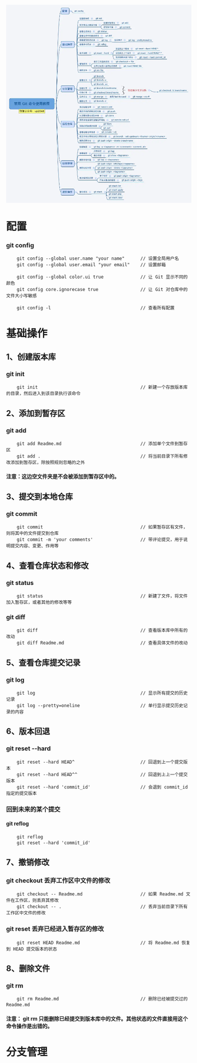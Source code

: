 ![预览](img/683419500-59ed5ebe73ac6.webp)
# 配置
### git config
``` shell
    git config --global user.name "your name"      // 设置全局用户名
    git config --global user.email "your email"    // 设置邮箱

    git config --global color.ui true              // 让 Git 显示不同的颜色
    git config core.ignorecase true                // 让 Git 对仓库中的文件大小写敏感

    git config -l                                  // 查看所有配置
```
# 基础操作
## 1、创建版本库
### git init
``` shell
    git init                                       // 新建一个存放版本库的目录，然后进入到该目录执行该命令
```

## 2、添加到暂存区
### git add
``` shell
    git add Readme.md                              // 添加单个文件到暂存区
    git add .                                      // 将当前目录下所有修改添加到暂存区，除按照规则忽略的之外
```
#### 注意：这边空文件夹是不会被添加到暂存区中的。

## 3、提交到本地仓库
### git commit
``` shell
    git commit                                     // 如果暂存区有文件，则将其中的文件提交到仓库
    git commit -m 'your comments'                  // 带评论提交，用于说明提交内容、变更、作用等
```

## 4、查看仓库状态和修改
### git status
``` shell
    git status                                     // 新建了文件，将文件加入暂存区，或者其他的修改等等
```
### git diff
``` shell
    git diff                                       // 查看版本库中所有的改动
    git diff Readme.md                             // 查看具体文件的改动
```

## 5、查看仓库提交记录
### git log
``` shell
    git log                                        // 显示所有提交的历史记录
    git log --pretty=oneline                       // 单行显示提交历史记录的内容
```

## 6、版本回退
### git reset --hard
``` shell
    git reset --hard HEAD^                         // 回退到上一个提交版本
    git reset --hard HEAD^^                        // 回退到上上一个提交版本
    git reset --hard 'commit_id'                   // 会退到 commit_id 指定的提交版本
```
### 回到未来的某个提交
#### git reflog
``` shell
    git reflog
    git reset --hard 'commit_id'
```

## 7、撤销修改
### git checkout 丢弃工作区中文件的修改
``` shell
    git checkout -- Readme.md                      // 如果 Readme.md 文件在工作区，则丢弃其修改
    git checkout -- .                              // 丢弃当前目录下所有工作区中文件的修改
```
### git reset 丢弃已经进入暂存区的修改
``` shell
    git reset HEAD Readme.md                       // 将 Readme.md 恢复到 HEAD 提交版本的状态
```

## 8、删除文件
### git rm
``` shell
    git rm Readme.md                               // 删除已经被提交过的 Readme.md
```
#### 注意： git rm 只能删除已经提交到版本库中的文件。其他状态的文件直接用这个命令操作是出错的。

# 分支管理